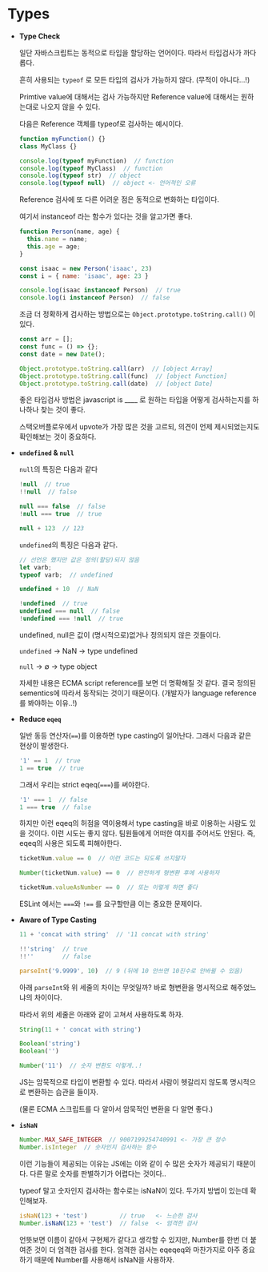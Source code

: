 # Types

- **Type Check**
    
    일단 자바스크립트는 동적으로 타입을 할당하는 언어이다. 따라서 타입검사가 까다롭다.
    
    흔히 사용되는 `typeof` 로 모든 타입의 검사가 가능하지 않다. (무적이 아니다...!)
    
    Primtive value에 대해서는 검사 가능하지만  Reference value에 대해서는 원하는대로 나오지 않을 수 있다.
    
    다음은 Reference 객체를 typeof로 검사하는 예시이다.
    
    ```jsx
    function myFunction() {}
    class MyClass {}
    
    console.log(typeof myFunction)  // function
    console.log(typeof MyClass)  // function
    console.log(typeof str)  // object
    console.log(typeof null)  // object <- 언어적인 오류
    ```
    
    Reference 검사에 또 다른 어려운 점은 동적으로 변화하는 타입이다.
    
    여기서 instanceof 라는 함수가 있다는 것을 알고가면 좋다.
    
    ```jsx
    function Person(name, age) {
      this.name = name;
      this.age = age;
    }
    
    const isaac = new Person('isaac', 23)
    const i = { name: 'isaac', age: 23 }
    
    console.log(isaac instanceof Person)  // true
    console.log(i instanceof Person)  // false
    ```
    
    조금 더 정확하게 검사하는 방법으로는 `Object.prototype.toString.call()` 이 있다.
    
    ```jsx
    const arr = [];
    const func = () => {};
    const date = new Date();
    
    Object.prototype.toString.call(arr)  // [object Array]
    Object.prototype.toString.call(func)  // [object Function]
    Object.prototype.toString.call(date)  // [object Date]
    ```
    
    좋은 타입검사 방법은  javascript is ____ 로 원하는 타입을 어떻게 검사하는지를 하나하나 찾는 것이 좋다.
    
    스택오버플로우에서 upvote가 가장 많은 것을 고르되, 의견이 언제 제시되었는지도 확인해보는 것이 중요하다.
    
- **`undefined` & `null`**
    
    `null`의 특징은 다음과 같다
    
    ```jsx
    !null  // true
    !!null  // false
    
    null === false  // false
    !null === true  // true
    
    null + 123  // 123
    ```
    
    `undefined`의 특징은 다음과 같다. 
    
    ```jsx
    // 선언은 했지만 값은 정의(할당)되지 않음
    let varb;
    typeof varb;  // undefined
    
    undefined + 10  // NaN
    
    !undefined  // true
    undefined === null  // false
    !undefined === !null  // true
    ```
    
    undefined, null은 값이 (명시적으로)없거나 정의되지 않은 것들이다.
    
    `undefined` → NaN → type undefined
    
    `null` → $\emptyset$ → type object
    
    자세한 내용은 ECMA script reference를 보면 더 명확해질 것 같다. 결국 정의된 sementics에 따라서 동작되는 것이기 때문이다. (개발자가 language reference를 봐야하는 이유..!)
    
- **Reduce `eqeq`**
    
    일반 동등 연산자(`==`)를 이용하면 type casting이 일어난다. 그래서 다음과 같은 현상이 발생한다.
    
    ```jsx
    '1' == 1  // true
    1 == true  // true
    ```
    
    그래서 우리는 strict eqeq(`===`)를 써야한다.
    
    ```jsx
    '1' === 1  // false
    1 === true  // false
    ```
    
    하지만 이런 eqeq의 허점을 역이용해서 type casting을 바로 이용하는 사람도 있을 것이다. 이런 시도는 좋지 않다. 팀원들에게 어떠한 여지를 주어서도 안된다. 즉, eqeq의 사용은 되도록 피해야한다.
    
    ```jsx
    ticketNum.value == 0  // 이런 코드는 되도록 쓰지말자
    
    Number(ticketNum.value) == 0  // 완전하게 형변환 후에 사용하자
    
    ticketNum.valueAsNumber == 0  // 또는 이렇게 하면 좋다
    ```
    
    ESLint 에서는 `===`와 `!==` 를 요구할만큼 이는 중요한 문제이다.
    
- **Aware of Type Casting**
    
    ```jsx
    11 + 'concat with string'  // '11 concat with string'
    
    !!'string'  // true
    !!''        // false
    
    parseInt('9.9999', 10)  // 9 (뒤에 10 안쓰면 10진수로 안바뀔 수 있음)
    ```
    
    아래 `parseInt`와 위 세줄의 차이는 무엇일까? 바로 형변환을 명시적으로 해주었느냐의 차이이다.
    
    따라서 위의 세줄은 아래와 같이 고쳐서 사용하도록 하자.
    
    ```jsx
    String(11 + ' concat with string')
    
    Boolean('string')
    Boolean('')
    
    Number('11')  // 숫자 변환도 이렇게..!
    ```
    
    JS는 암묵적으로 타입이 변환할 수 있다. 따라서 사람이 헷갈리지 않도록 명시적으로 변환하는 습관을 들이자.
    
    (물론 ECMA 스크립트를 다 알아서 암묵적인 변환을 다 알면 좋다.)
    
- **`isNaN`**
    
    ```jsx
    Number.MAX_SAFE_INTEGER  // 9007199254740991 <- 가장 큰 정수
    Number.isInteger  // 숫자인지 검사하는 함수
    ```
    
    이런 기능들이 제공되는 이유는 JS에는 이와 같이 수 많은 숫자가 제공되기 때문이다. 다른 말로 숫자를 판별하기가 어렵다는 것이다..
    
    typeof 말고 숫자인지 검사하는 함수로는 isNaN이 있다. 두가지 방법이 있는데 확인해보자.
    
    ```jsx
    isNaN(123 + 'test')         // true   <- 느슨한 검사
    Number.isNaN(123 + 'test')  // false  <- 엄격한 검사
    ```
    
    언뜻보면 이름이 같아서 구현체가 같다고 생각할 수 있지만, Number를 한번 더 붙여준 것이 더 엄격한 검사를 한다. 엄격한 검사는 eqeqeq와 마찬가지로 아주 중요하기 때문에 Number를 사용해서 isNaN을 사용하자.